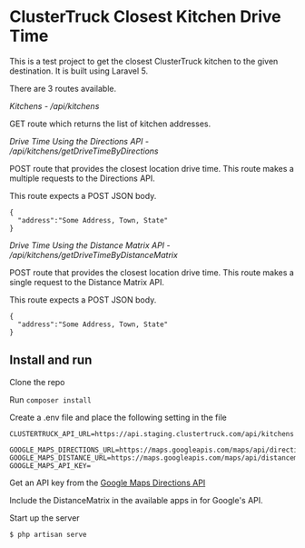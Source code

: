 # ClusterTruck Closest Kitchen Drive Time

This is a test project to get the closest ClusterTruck kitchen to the given destination. It is built using Laravel 5.

There are 3 routes available.

*Kitchens - /api/kitchens*

GET route which returns the list of kitchen addresses.

*Drive Time Using the Directions API - /api/kitchens/getDriveTimeByDirections*

POST route that provides the closest location drive time. This route makes a multiple requests to the Directions API.

This route expects a POST JSON body.

```
{
  "address":"Some Address, Town, State"
}
```

*Drive Time Using the Distance Matrix API - /api/kitchens/getDriveTimeByDistanceMatrix*

POST route that provides the closest location drive time. This route makes a single request to the Distance Matrix API.

This route expects a POST JSON body.

```
{
  "address":"Some Address, Town, State"
}
```

## Install and run

Clone the repo

Run `composer install`

Create a .env file and place the following setting in the file

```
CLUSTERTRUCK_API_URL=https://api.staging.clustertruck.com/api/kitchens

GOOGLE_MAPS_DIRECTIONS_URL=https://maps.googleapis.com/maps/api/directions/json
GOOGLE_MAPS_DISTANCE_URL=https://maps.googleapis.com/maps/api/distancematrix/json
GOOGLE_MAPS_API_KEY=
```

Get an API key from the [Google Maps Directions API](https://developers.google.com/maps/documentation/directions/)

Include the DistanceMatrix in the available apps in for Google's API.

Start up the server

```
$ php artisan serve
```
